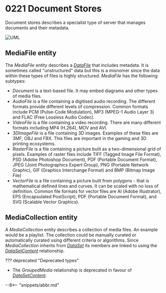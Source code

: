 <!-- SPDX-License-Identifier: CC-BY-4.0 -->
<!-- Copyright Contributors to the ODPi Egeria project. -->

# 0221 Document Stores

Document stores describes a specialist type of server that manages documents and their metadata.

![UML](0221-Document-Stores.svg)

## MediaFile entity

The *MediaFile* entity describes a [*DataFile*](/types/2/0220-Files-and-Folders) that includes metadata. It is sometimes called "unstructured" data but this is a misnomer since the data within these types of files is highly structured.  *MediaFile* has the following subtypes:

* *Document* is a text-based file.  It may embed diagrams and other types of media files.
* *AudioFile* is a file containing a digitised audio recording. The different formats provide different levels of compression. Common formats include PCM (Pulse-Code Modulation), MP3 (MPEG-1 Audio Layer 3) and FLAC (Free Lossless Audio Codec).
* *VideoFile* is a file containing a video recording.  There are many different formats including MP4 (H.264), MOV and AVI.
* *3DImageFile* is a file containing 3D images.  Examples of these files are 3MF, OBJ and FBX.  This files are important in the gaming and 3D printing ecosystems.
* *RasterFile* is a file containing a picture built as a two-dimensional grid of pixels. Examples of raster files include TIFF (Tagged Image File Format), PSD (Adobe Photoshop Document), PDF (Portable Document Format), JPEG (Joint Photographics Expert Group), PNG (Portable Network Graphic), GIF (Graphics Interchange Format) and BMP (Bitmap Image File)
* *VectorFile* is a file containing a picture built from polygons - that is mathematical defined lines and curves.  It can be scaled with no loss of definition.  Common file formats for vector files are AI (Adobe Illustrator), EPS (Encapsulated PostScript), PDF (Portable Document Format), and SVG (Scalable Vector Graphics).

## MediaCollection entity

A *MediaCollection* entity describes a collection of media files.  An example would be a playlist.  The collection could be manually curated or automatically curated using different criteria or algorithms.  Since *MediaCollection* inherits from [*DataSet*](/types/0/0010-Basic-Model) its members are linked to using the [*DataSetContent*](/types/2/0210-Data-Stores) relationship.

??? deprecated "Deprecated types"
 * The *GroupedMedia* relationship is deprecated in favour of [*DataSetContent*](/types/2/0210-Data-Stores).

--8<-- "snippets/abbr.md"